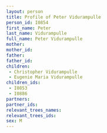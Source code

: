 ```yaml
---
layout: person
title: Profile of Peter Vidurampulle
person_id: I0854
first_name: Peter
last_name: Vidurampulle
full_name: Peter Vidurampulle
mother: 
mother_id: 
father: 
father_id: 
children:
 - Christopher Vidurampulle
 - Eugenie Maria Vidurampulle
children_ids:
 - I0853
 - I0886
partners:
partner_ids:
relevant_trees_names:
relevant_trees_ids:
sex: M
---
```


